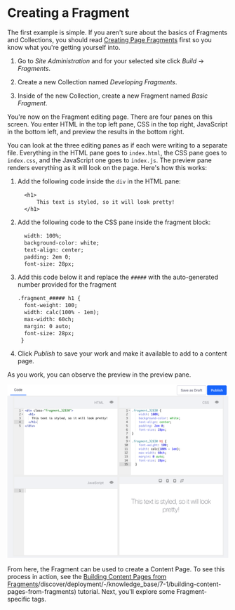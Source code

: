 # Creating a Fragment [](id=creating-a-fragment)

The first example is simple. If you aren't sure about the basics of Fragments
and Collections, you should read [Creating Page Fragments](/discover/portal/-/knowledge_base/7-1/creating-page-fragments) first 
so you know what you're getting yourself into.

1.  Go to *Site Administration* and for your selected site click *Build*
    &rarr; *Fragments*.
 
2.  Create a new Collection named *Developing Fragments*.

3.  Inside of the new Collection, create a new Fragment named *Basic Fragment*.

You're now on the Fragment editing page. There are four panes on this screen.
You enter HTML in the top left pane, CSS in the top right, JavaScript in the
bottom left, and preview the results in the bottom right.

You can look at the three editing panes as if each were writing to a separate 
file. Everything in the HTML pane goes to `index.html`, the CSS pane goes to 
`index.css`, and the JavaScript one goes to `index.js`. The preview pane renders
everything as it will look on the page. Here's how this works:

1.  Add the following code inside the `div` in the HTML pane:

          <h1>
              This text is styled, so it will look pretty!
          </h1>

2.  Add the following code to the CSS pane inside the fragment block:

          width: 100%;
          background-color: white;
          text-align: center;
          padding: 2em 0;
          font-size: 28px;

3.  Add this code below it and replace the `#####` with the auto-generated
    number provided for the fragment 

        .fragment_##### h1 {
          font-weight: 100;
          width: calc(100% - 1em);
          max-width: 60ch;
          margin: 0 auto;
          font-size: 28px;
         }

3. Click *Publish* to save your work and make it available to add to a content
   page.

As you work, you can observe the preview in the preview pane.

![Figure 1: The Fragment editor with HTML and CSS code and a live preview.](../../../images/fragment-editor-basic.png)

From here, the Fragment can be used to create a Content Page. To see this 
process in action, see the [Building Content Pages from Fragments]()/discover/deployment/-/knowledge_base/7-1/building-content-pages-from-fragments) tutorial. Next, you'll explore some Fragment-specific tags. 
